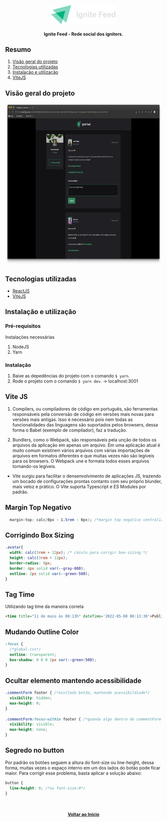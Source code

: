 <div id="top" align="center">
  <div>
    <img src="github/images/logo.png" alt="Logo" width="209" height="61">
  </div>
  <h4 align="center">Ignite Feed - Rede social dos igniters.</h4>
</div>

## Resumo

<ol>
  <li><a href="#visão-geral-do-projeto">Visão geral do projeto</a></li>
  <li><a href="#tecnologias-utilizadas">Tecnologias utilizadas</a></li>
  <li><a href="#instalação-e-utilização">Instalação e utilização</a></li>
  <li><a href="#vite-js">ViteJS</a></li>
  
</ol>

## Visão geral do projeto

<div align="center">
  <img src="github/images/dashboard.png" alt="project preview" width="1180" height="520">  
</div>

## Tecnologias utilizadas

- [ReactJS](https://reactjs.org/)
- [ViteJS](https://vitejs.dev/)

## Instalação e utilização

### Pré-requisitos

Instalações necessárias

1. NodeJS
2. Yarn

### Instalação

1. Baixe as depedências do projeto com o comando `$ yarn`.
2. Rode o projeto com o comando `$ yarn dev`. -> localhost:3001

## Vite JS

1. Compilers, ou compiladores de código em português, são ferramentas responsáveis pela conversão de código em versões
mais novas para versões mais antigas. Isso é necessário pois nem todas as funcionalidades das linguagens são suportados 
pelos browsers, dessa forma o Babel (exemplo de compilador), faz a tradução.

2. Bundlers, como o Webpack, são responsáveis pela unção de todos os arquivos da aplicação em apenas um arquivo. Em uma 
aplicação atual é muito comum existirem vários arquivos com várias importações de arquivos em formatos diferentes e que
muitas vezes não são legíveis para os browsers. O Webpack une e formata todos esses arquivos tornando-os legíveis.

 - Vite surgiu para facilitar o densenvolvimento de aplicações JS, trazendo um bocado de configurações prontas
contanto com seu próprio blunder, mais veloz e prático. O Vite suporta Typescript e ES Modules por padrão. 

## Margin Top Negativo

```css
  margin-top: calc(0px - 1.5rem - 6px); /*margin top negativo centralizado*/
```

## Corrigindo Box Sizing

```css
.avatar{
  width: calc(3rem + 12px); /* cáculo para corrgir box-sizing */
  height: calc(3rem + 12px);
  border-radius: 8px;
  border: 4px solid var(--gray-800);
  outline: 2px solid var(--green-500);
}
```

## Tag Time

Utilizando tag time da maneira correta

```html
<time title="11 de maio às 08:13h" dateTime='2022-05-08 08:13:30'>Publicado há 1h</time>
```

## Mudando Outline Color

```css
:focus {
  /*global.css*/
  outline: transparent;
  box-shadow: 0 0 0 2px var(--green-500);
}
```

## Ocultar elemento mantendo acessibilidade

```css
.commentForm footer { /*ocultado botão, mantendo acessibildiade*/
  visibility: hidden;
  max-height: 0;
}

.commentForm:focus-within footer { /*quando algo dentro do commentForm estiver focado, mostrar botão*/
  visibility: visible;
  max-height: none;
}
```

## Segredo no button

Por padrão os botões seguem a altura do font-size ou line-height, dessa forma, muitas vezes o espaço interno em um dos
lados do botão pode ficar maior. Para corrigir esse problema, basta aplicar a solução abaixo:

```css
button {
  line-height: 0; /*ou font-size:0*/
}
```

<br />

<h4 align="center"><a href="#top">Voltar ao Início</a></h4>
